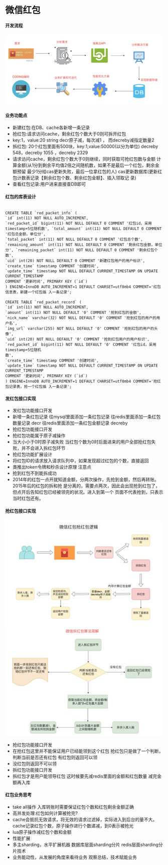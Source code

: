 # 微信红包

#### 开发流程
![-w1193](media/15710898154881/15710899833084.jpg)

#### 业务功能点
* 新建红包:在DB、cache各新增一条记录
* 抢红包:请求访问cache，剩余红包个数大于0则可拆开红包
* key:1，value:20 string decr原子减，每次减1 ， 而decreby减指定数量2
* 拆红包: 20个红包里面有500块，key:1,value:50000(以分为单位) decreby 548，decreby 1055 ，decreby 2329
* 请求访问cache，剩余红包个数大于0则继续，同时获取可抢红包数与金额 计算金额(从1分到剩余平均值2倍之间随机数，如果不是最后一个红包，剩余金额预留 最少1分给cas更新失败，最后一位拿红包的人) cas更新数据库(更新红包计数表记录【剩余红包个数、剩余红包金额】、插入领取记 录)
* 查看红包记录:用户进来直接查DB即可

#### 红包的库表设计
```mysql

CREATE TABLE `red_packet_info` (
`id` int(11) NOT NULL AUTO_INCREMENT,
`red_packet_id` bigint(11) NOT NULL DEFAULT 0 COMMENT '红包id，采用timestamp+5位随机数', `total_amount` int(11) NOT NULL DEFAULT 0 COMMENT '红包总金额，单位分',
`total_packet` int(11) NOT NULL DEFAULT 0 COMMENT '红包总个数',
`remaining_amount` int(11) NOT NULL DEFAULT 0 COMMENT '剩余红包金额，单位分', `remaining_packet` int(11) NOT NULL DEFAULT 0 COMMENT '剩余红包个数',
`uid` int(20) NOT NULL DEFAULT 0 COMMENT '新建红包用户的用户标识',
`create_time` timestamp COMMENT '创建时间',
`update_time` timestamp NOT NULL DEFAULT CURRENT_TIMESTAMP ON UPDATE CURRENT_TIMESTAMP
COMMENT '更新时间', PRIMARY KEY (`id`)
) ENGINE=InnoDB AUTO_INCREMENT=1 DEFAULT CHARSET=utf8mb4 COMMENT='红包信息表，新建一个红包插 入一条记录';

CREATE TABLE `red_packet_record` (
`id` int(11) NOT NULL AUTO_INCREMENT,
`amount` int(11) NOT NULL DEFAULT '0' COMMENT '抢到红包的金额',
`nick_name` varchar(32) NOT NULL DEFAULT '0' COMMENT '抢到红包的用户的用户名',
`img_url` varchar(255) NOT NULL DEFAULT '0' COMMENT '抢到红包的用户的头像',
`uid` int(20) NOT NULL DEFAULT '0' COMMENT '抢到红包用户的用户标识',
`red_packet_id` bigint(11) NOT NULL DEFAULT '0' COMMENT '红包id，采用timestamp+5位随机
数',
`create_time` timestamp COMMENT '创建时间',
`update_time` timestamp NOT NULL DEFAULT CURRENT_TIMESTAMP ON UPDATE CURRENT_TIMESTAMP
COMMENT '更新时间', PRIMARY KEY (`id`)
) ENGINE=InnoDB AUTO_INCREMENT=1 DEFAULT CHARSET=utf8mb4 COMMENT='抢红包记录表，抢一个红包插 入一条记录';
```

#### 发红包接口实现
* 发红包功能接口开发
* 新增一条红包记录 往mysql里面添加一条红包记录 往redis里面添加一条红包数量记录 decr 往redis里面添加一条红包金额记录 decreby
* 抢红包功能接口开发
* 抢红包功能属于原子减操作
* 当大小小于0时原子减失败 当红包个数为0时后面进来的用户全部抢红包失败，并不会进入拆红包环节
* 抢红包功能扩展设计
* 将红包ID的请求放入请求队列中，如果发现超过红包的个数，直接返回
* 类推出token令牌和秒杀设计原理 注意点
* 抢到红包不到能拆成功
* 2014年的红包一点开就知道金额，分两次操作，先抢到金额，然后再转账。 2015年后的红包的拆和抢 是分离的，需要点两次，因此会出现抢到红包了，但点开后告知红包已经被领完的状况。进入到第一个 页面不代表抢到，只表示当时红包还有。

#### 抢红包接口实现
![-w1157](media/15710898154881/15710924219795.jpg)
![-w1127](media/15710898154881/15710924361303.jpg)

* 抢红包功能接口开发
* 在抢红包这里并不能保证用户已经能领到这个红包 抢红包只是做了一个判断，判断当前是否还有红包 有红包则返回可以领
* 没红包则返回不可以领
* 拆红包功能接口开发
* 拆红包才是用户能领导红包 这时候要先减redis里面的金额和红包数量 减完金额再入库

#### 红包业务思考
* take all操作 入库转账时需要保证红包个数和红包剩余金额正确
* 高并发处理:红包如何计算被抢完?
* cache会抵抗无效请求，将无效的请求过滤掉，实际进入到后台的量不大。cache记录红包个数，原子操作进行个数递减，到0表示被抢光
* lua原子操作减红包个数和金额
* 性能扩展
* 多主sharding，水平扩展机器 数据库层面sharding分片 redis层面sharding分片技术
* 业务能动性，从发展的角度来看待业务 观察总结，技术赋能业务
